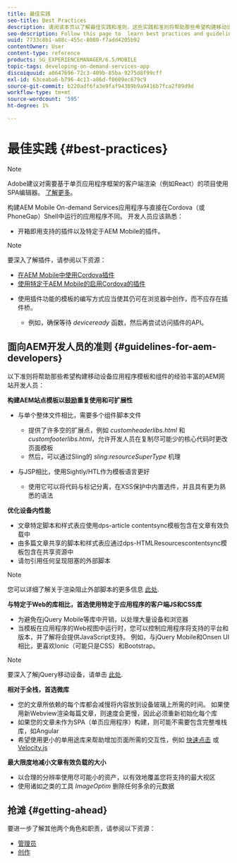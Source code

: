 ```yaml
---
title: 最佳实践
seo-title: Best Practices
description: 请阅读本页以了解最佳实践和准则，这些实践和准则将帮助那些希望构建移动设备应用程序模板和组件的经验丰富的AEM网站开发人员。
seo-description: Follow this page to  learn best practices and guidelines that will help experienced AEM developers for sites, who want to build mobile app templates and components.
uuid: 7733c8b1-a88c-455c-8080-f7add4205b92
contentOwner: User
content-type: reference
products: SG_EXPERIENCEMANAGER/6.5/MOBILE
topic-tags: developing-on-demand-services-app
discoiquuid: a0647696-72c3-409b-85ba-9275d8f99cff
exl-id: 63ceaba6-b796-4c13-a86d-f0609ec679c9
source-git-commit: b220adf6fa3e9faf94389b9a9416b7fca2f89d9d
workflow-type: tm+mt
source-wordcount: '595'
ht-degree: 1%

---
```


# 最佳实践 {#best-practices}

>[!NOTE]
>
>Adobe建议对需要基于单页应用程序框架的客户端渲染（例如React）的项目使用SPA编辑器。 [了解更多](/help/sites-developing/spa-overview.md)。

构建AEM Mobile On-demand Services应用程序与直接在Cordova（或PhoneGap）Shell中运行的应用程序不同。 开发人员应该熟悉：

* 开箱即用支持的插件以及特定于AEM Mobile的插件。

>[!NOTE]
>
>要深入了解插件，请参阅以下资源：
>
>* [在AEM Mobile中使用Cordova插件](https://helpx.adobe.com/digital-publishing-solution/help/cordova-api.html)
>* [使用特定于AEM Mobile的启用Cordova的插件](https://helpx.adobe.com/digital-publishing-solution/help/app-runtime-api.html)
>


* 使用插件功能的模板的编写方式应当使其仍可在浏览器中创作，而不应存在插件桥。

   * 例如，确保等待 *deviceready* 函数，然后再尝试访问插件的API。

## 面向AEM开发人员的准则 {#guidelines-for-aem-developers}

以下准则将帮助那些希望构建移动设备应用程序模板和组件的经验丰富的AEM网站开发人员：

**构建AEM站点模板以鼓励重复使用和可扩展性**

* 与单个整体文件相比，需要多个组件脚本文件

   * 提供了许多空的扩展点，例如 *customheaderlibs.html* 和 *customfooterlibs.html*，允许开发人员在复制尽可能少的核心代码时更改页面模板
   * 然后，可以通过Sling的 *sling:resourceSuperType* 机理

* 与JSP相比，使用Sightly/HTL作为模板语言更好

   * 使用它可以将代码与标记分离，在XSS保护中内置选件，并且具有更为熟悉的语法

**优化设备内性能**

* 文章特定脚本和样式表应使用dps-article contentsync模板包含在文章有效负载中
* 由多篇文章共享的脚本和样式表应通过dps-HTMLResourcescontentsync模板包含在共享资源中
* 请勿引用任何呈现阻塞的外部脚本

>[!NOTE]
>
>您可以详细了解关于渲染阻止外部脚本的更多信息 [此处](https://developers.google.com/speed/docs/insights/BlockingJS).

**与特定于Web的库相比，首选使用特定于应用程序的客户端JS和CSS库**

* 为避免在jQuery Mobile等库中开销，以处理大量设备和浏览器
* 当模板在应用程序的Web视图中运行时，您可以控制应用程序将支持的平台和版本，并了解将会提供JavaScript支持。 例如，与jQuery Mobile和Onsen UI相比，更喜欢Ionic（可能只是CSS）和Bootstrap。

>[!NOTE]
>
>要深入了解jQuery移动设备，请单击 [此处](https://jquerymobile.com/browser-support/1.4/).

**相对于全栈，首选微库**

* 您的文章所依赖的每个库都会减慢将内容放到设备玻璃上所需的时间。 如果使用新Webview渲染每篇文章，则速度会更慢，因此必须重新初始化每个库
* 如果您的文章未作为SPA（单页应用程序）构建，则可能不需要包含完整堆栈库，如Angular
* 希望使用更小的单用途库来帮助增加页面所需的交互性，例如 [快速点击](https://github.com/ftlabs/fastclick) 或 [Velocity.js](https://velocityjs.org)

**最大限度地减小文章有效负载的大小**

* 以合理的分辨率使用尽可能小的资产，以有效地覆盖您将支持的最大视区
* 使用诸如之类的工具 *ImageOptim* 删除任何多余的元数据

## 抢滩 {#getting-ahead}

要进一步了解其他两个角色和职责，请参阅以下资源：

* [管理员](/help/mobile/aem-mobile.md)
* [创作](/help/mobile/aem-mobile-on-demand.md)

